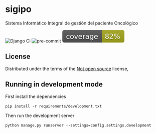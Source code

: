 # sigipo

Sistema Informático Integral de gestión del paciente Oncológico

![Django CI](https://github.com/UHo-GPDB/sigipo/actions/workflows/django-test.yml/badge.svg) ![pre-commit](https://github.com/UHo-GPDB/sigipo/actions/workflows/pre-commit.yml/badge.svg) ![Code Coverage](./coverage.svg)

## License

Distributed under the terms of the [Not open source](LICENSE) license,

## Running in development mode

First install the dependencies

    pip install -r requirements/development.txt

Then run the development server

    python manage.py runserver --settings=config.settings.development
